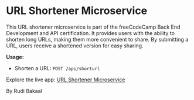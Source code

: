 # URL Shortener Microservice

This URL shortener microservice is part of the freeCodeCamp Back End Development and API certification. It provides users with the ability to shorten long URLs, making them more convenient to share. By submitting a URL, users receive a shortened version for easy sharing.

**Usage:**
- Shorten a URL: `POST /api/shorturl`

Explore the live app: [URL Shortener Microservice](https://project-urlshortener.bfskinner1995.repl.co/)

By Rudi Bakaal

